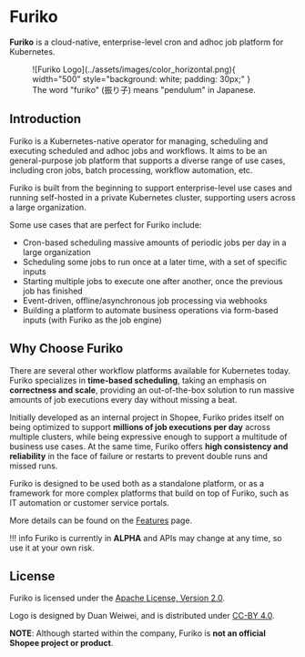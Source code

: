 # Furiko

**Furiko** is a cloud-native, enterprise-level cron and adhoc job platform for Kubernetes.

<figure markdown>
  ![Furiko Logo](../assets/images/color_horizontal.png){ width="500" style="background: white; padding: 30px;" }
  <figcaption>The word "furiko" (振り子) means "pendulum" in Japanese.</figcaption>
</figure>

## Introduction

Furiko is a Kubernetes-native operator for managing, scheduling and executing scheduled and adhoc jobs and workflows. It aims to be an general-purpose job platform that supports a diverse range of use cases, including cron jobs, batch processing, workflow automation, etc.

Furiko is built from the beginning to support enterprise-level use cases and running self-hosted in a private Kubernetes cluster, supporting users across a large organization.

Some use cases that are perfect for Furiko include:

- Cron-based scheduling massive amounts of periodic jobs per day in a large organization
- Scheduling some jobs to run once at a later time, with a set of specific inputs
- Starting multiple jobs to execute one after another, once the previous job has finished
- Event-driven, offline/asynchronous job processing via webhooks
- Building a platform to automate business operations via form-based inputs (with Furiko as the job engine)

## Why Choose Furiko

There are several other workflow platforms available for Kubernetes today. Furiko specializes in **time-based scheduling**, taking an emphasis on **correctness and scale**, providing an out-of-the-box solution to run massive amounts of job executions every day without missing a beat.

Initially developed as an internal project in Shopee, Furiko prides itself on being optimized to support **millions of job executions per day** across multiple clusters, while being expressive enough to support a multitude of business use cases. At the same time, Furiko offers **high consistency and reliability** in the face of failure or restarts to prevent double runs and missed runs.

Furiko is designed to be used both as a standalone platform, or as a framework for more complex platforms that build on top of Furiko, such as IT automation or customer service portals.

More details can be found on the [Features](./features.md) page.

<!-- prettier-ignore -->
!!! info
    Furiko is currently in **ALPHA** and APIs may change at any time, so use it at your own risk.

## License

Furiko is licensed under the [Apache License, Version 2.0](https://www.apache.org/licenses/LICENSE-2.0.txt).

Logo is designed by Duan Weiwei, and is distributed under [CC-BY 4.0](https://creativecommons.org/licenses/by/4.0/).

**NOTE**: Although started within the company, Furiko is **not an official Shopee project or product**.
